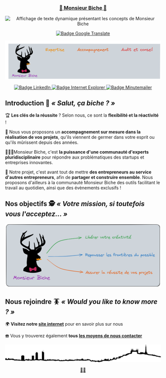 
<h3 align="center">
    <a href='https://monsieur-biche.fr' title='Cliquez pour accéder au site internet de Monsieur Biche'>
        🦌 Monsieur Biche 🦌
    </a>
</h3>

<p align='center'>
    <img src="http://readme-typing-svg.herokuapp.com?font=Gloria+Hallelujah&size=22&duration=2000&pause=1000&color=2f9e44&center=true&random=false&width=500&lines=Accompagnement+sur+mesure;Direction+Technique+as+a+Service;CTO+as+a+Service;Construire+des+relations+de+confiance;Selon+vos+besoins%2C+%C3%A0+votre+rythme" alt="Affichage de texte dynamique présentant les concepts de Monsieur Biche" />
</p>

<!-- English version -->
<p align='center'>
    <a href='https://github.com/MonsieurBiche/.github/blob/main/profile/README.en-US.md' title='Display this page in English'>
        <!-- <img src='https://flagicons.lipis.dev/flags/4x3/gb.svg' width='30px' /> -->
        <img src="https://img.shields.io/badge/Read%20this%20page%20in%20english-1971c2?style=for-the-badge&logo=GoogleTranslate&logoColor=white" alt='Badge Google Translate' />
        <!-- <img src='https://flagicons.lipis.dev/flags/4x3/us.svg' width='30px' /> -->
    </a>
</p>

<p align='center'>
    <img src='/images/monsieurbiche-banner-fr.png' alt='Bannière présentant les activités de Monsieur Biche : Expertise, Accompagnement, Audio et conseil' />
</p>

<!-- Social & useful links -->
<p align='center'>
    <!-- LinkedIn -->
    <a href='https://www.linkedin.com/monsieur-biche' title='Page LinkedIn de Monsieur Biche'>
        <img src="https://img.shields.io/badge/LinkedIn-1971c2?style=for-the-badge&logo=linkedin&logoColor=white" alt='Badge LinkedIn' />
    </a>
    <!-- Website -->
    <a href='https://monsieur-biche.fr' title='Site internet de Monsieur Biche'>
        <img src="https://img.shields.io/badge/Site%20internet-9c36b5?style=for-the-badge&logo=InternetExplorer&logoColor=white" alt='Badge Internet Explorer' />
    </a>
    <!-- Contact -->
    <a href='https://monsieur-biche.fr/join-us' title='Contacter Monsieur Biche'>
        <img src="https://img.shields.io/badge/Nous%20contacter-e8590c?style=for-the-badge&logo=minutemailer&logoColor=white" alt='Badge Minutemailer' />
    </a>
</p>

## []() Introduction 🤝 _« Salut, ça biche ? »_
<!-- Notre version à nous du « Salut, ça farte ? » de Brice de Nice (2005) -->

🏆 **Les clés de la réussite** ? Selon nous, ce sont la **flexibilité et la réactivité** !

🌱 Nous vous proposons un **accompagnement sur mesure dans la réalisation de vos projets**, qu'ils viennent de germer dans votre esprit ou qu'ils mûrissent depuis des années. 

🧑‍🤝‍🧑Monsieur Biche, c'est **la puissance d'une communauté d'experts pluridisciplinaire** pour répondre aux problématiques des startups et entreprises innovantes.

💪 Notre projet, c'est avant tout de mettre **des entrepreneurs au service d'autres entrepreneurs**, afin de **partager et construire ensemble**. Nous proposons d'ailleurs à la communauté Monsieur Biche des outils facilitant le travail au quotidien, ainsi que des évènements exclusifs !

## []() Nos objectifs 🕵️ _« Votre mission, si toutefois vous l'acceptez... »_
<!-- Mission Impossible (1996-2024) -->

<p align='center'>
    <img src='/images/monsieurbiche-goal-fr.png' width="750px" alt='Graphique présentant les missions de Monsieur Biche : libérer votre créativité, repousser les frontières du possible, assurer la réussite de vos projets' />
</p>

## []() Nous rejoindre 🪳 _« Would you like to know more ? »_ 
<!-- Starship Troopers (1997) -->

🌍 **Visitez notre [site internet](https://monsieur-biche.fr/)** pour en savoir plus sur nous  
  
☎️ Vous y trouverez également **tous [les moyens de nous contacter](https://monsieur-biche.fr/join-us)**  

<p align='center'>
    <source media="(prefers-color-scheme: dark)" srcset="/images/skyline-lyon-france-whiteborder.png">
    <source media="(prefers-color-scheme: light)" srcset="/images/skyline-lyon-france-noborder.png">
    <img src='/images/skyline-lyon-france-noborder.png' width='800px' alt='Skyline représentant la ville de Lyon avec ses principaux édifices' />
</p>

<p align='center'>
    <a href='https://www.youtube.com/watch?v=t9XRnbuOyHc'>🏐🦌</a>
    <!-- RRRrrr (2003) -->
</p>

<!-- EOF -->
